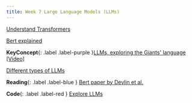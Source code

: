 ```yaml
---
title: Week 7 Large Language Models (LLMs)
---
```


[Understand Transformers](../notes/transformerarc)

[Bert explained](../notes/bertmodel)

**KeyConcept**{: .label .label-purple }[LLMs, exploring the Giants' language](../notes/llms)
   [[Video]](#)



[Different types of LLMs](../notes/llmstypes)


**Reading**{: .label .label-blue } [Bert paper by Devlin et al.](https://arxiv.org/abs/1810.04805)

**Code**{: .label .label-red } [Explore LLMs](#) 
